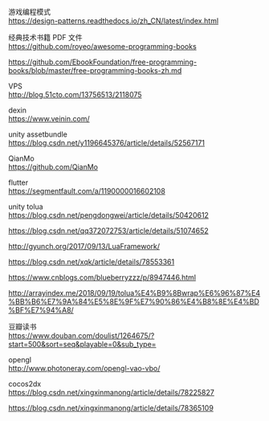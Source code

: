 游戏编程模式  
https://design-patterns.readthedocs.io/zh_CN/latest/index.html

经典技术书籍 PDF 文件  
https://github.com/royeo/awesome-programming-books 

https://github.com/EbookFoundation/free-programming-books/blob/master/free-programming-books-zh.md


VPS  
http://blog.51cto.com/13756513/2118075

dexin  
https://www.veinin.com/

unity assetbundle  
https://blog.csdn.net/y1196645376/article/details/52567171

QianMo    
https://github.com/QianMo

flutter  
https://segmentfault.com/a/1190000016602108  

unity tolua  
https://blog.csdn.net/pengdongwei/article/details/50420612

https://blog.csdn.net/qq372072753/article/details/51074652  

http://gyunch.org/2017/09/13/LuaFramework/  

https://blog.csdn.net/xqk/article/details/78553361  

https://www.cnblogs.com/blueberryzzz/p/8947446.html  

http://arrayindex.me/2018/09/19/tolua%E4%B9%8Bwrap%E6%96%87%E4%BB%B6%E7%9A%84%E5%8E%9F%E7%90%86%E4%B8%8E%E4%BD%BF%E7%94%A8/  

豆瓣读书  
https://www.douban.com/doulist/1264675/?start=500&sort=seq&playable=0&sub_type=

opengl  
http://www.photoneray.com/opengl-vao-vbo/

cocos2dx   
https://blog.csdn.net/xingxinmanong/article/details/78225827

https://blog.csdn.net/xingxinmanong/article/details/78365109



 

